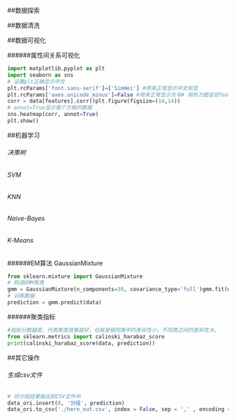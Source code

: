 ##数据探索


##数据清洗


##数据可视化


######属性间关系可视化
```python
import matplotlib.pyplot as plt
import seaborn as sns
# 设置plt正确显示中文
plt.rcParams['font.sans-serif']=['SimHei'] #用来正常显示中文标签
plt.rcParams['axes.unicode_minus']=False #用来正常显示负号# 用热力图呈现features_mean字段之间的相关性
corr = data[features].corr()plt.figure(figsize=(14,14))
# annot=True显示每个方格的数据
sns.heatmap(corr, annot=True)
plt.show()
```

##机器学习

###### 决策树

###### SVM

###### KNN

###### Naive-Bayes

###### K-Means

######EM算法 GaussianMixture
```python
from sklearn.mixture import GaussianMixture
# 构造GMM聚类
gmm = GaussianMixture(n_components=30, covariance_type='full')gmm.fit(data)
# 训练数据
prediction = gmm.predict(data)
```
######聚类指标
```python
#指标分数越高，代表聚类效果越好，也就是相同类中的差异性小，不同类之间的差异性大。
from sklearn.metrics import calinski_harabaz_score
print(calinski_harabaz_score(data, prediction))
```

##其它操作



###### 生成csv文件
```python
# 将分组结果输出到CSV文件中
data_ori.insert(0, '分组', prediction)
data_ori.to_csv('./hero_out.csv', index = False, sep = ',' , encoding = 'gb18030')
```
